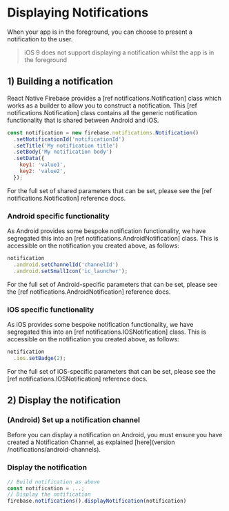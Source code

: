 # Displaying Notifications

When your app is in the foreground, you can choose to present a notification to the user.

> iOS 9 does not support displaying a notification whilst the app is in the foreground

## 1) Building a notification

React Native Firebase provides a [ref notifications.Notification] class which works as a builder to allow you to construct a notification.  This [ref notifications.Notification] class contains all the generic notification functionality that is shared between Android and iOS.

```js
const notification = new firebase.notifications.Notification()
  .setNotificationId('notificationId')
  .setTitle('My notification title')
  .setBody('My notification body')
  .setData({
    key1: 'value1',
    key2: 'value2',
  });
```

For the full set of shared parameters that can be set, please see the [ref notifications.Notification] reference docs.

### Android specific functionality

As Android provides some bespoke notification functionality, we have segregated this into an [ref notifications.AndroidNotification] class.  This is accessible on the notification you created above, as follows:

```js
notification
  .android.setChannelId('channelId')
  .android.setSmallIcon('ic_launcher');
```

For the full set of Android-specific parameters that can be set, please see the [ref notifications.AndroidNotification] reference docs.

### iOS specific functionality

As iOS provides some bespoke notification functionality, we have segregated this into an [ref notifications.IOSNotification] class.  This is accessible on the notification you created above, as follows:

```js
notification
  .ios.setBadge(2);
```

For the full set of iOS-specific parameters that can be set, please see the [ref notifications.IOSNotification] reference docs.

## 2) Display the notification

### (Android) Set up a notification channel

Before you can display a notification on Android, you must ensure you have created a Notification Channel, as explained [here](version /notifications/android-channels).

### Display the notification

```js
// Build notification as above
const notification = ...;
// Display the notification
firebase.notifications().displayNotification(notification)
```